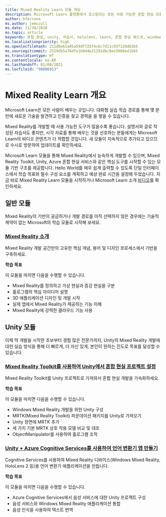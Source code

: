 ```yaml
---
title: Mixed Reality Learn 모듈 개요
description: Microsoft Learn 플랫폼에서 호스팅되는 모든 사용 가능한 혼합 현실 모듈을 최신 상태로 유지합니다.
author: hferrone
ms.author: jemccull
ms.date: 11/30/2020
ms.topic: article
keywords: 혼합 현실, unity, 자습서, hololens, learn, 혼합 현실 헤드셋, windows mixed reality 헤드셋, 가상 현실 헤드셋, 가상 현실이란, 증강 현실이란, MRTK, mixed reality toolkit, 언어 번역, Azure, Azure cognitive services, Microsoft Learn
ms.localizationpriority: high
ms.openlocfilehash: 211d8e61a45a59df725f4c6c7d11c93f129d63b5
ms.sourcegitcommit: 2329db5a76dfe1b844e21291dbc8ee3888ed1b81
ms.translationtype: HT
ms.contentlocale: ko-KR
ms.lasthandoff: 01/08/2021
ms.locfileid: "98006913"
---
```

# <a name="mixed-reality-learn-overview"></a>Mixed Reality Learn 개요

Microsoft Learn은 모든 사람이 배우는 곳입니다. 대화형 실습 학습 경로를 통해 몇 분 만에 새로운 기술을 발견하고 인증을 찾고 경력을 을 쌓을 수 있습니다. 

Mixed Reality를 개발할 때 사용 가능한 도구가 많을수록 좋습니다. 설명서와 글로 작성된 자습서도 좋지만, 시각 자료를 통해 배우는 것을 선호하는 분들에게는 Microsoft Learn의 비디오 콘텐츠가 더 적합할 것입니다. 새 모듈이 지속적으로 추가되고 있으므로 수시로 방문하여 업데이트를 확인하세요.

Microsoft Learn 모듈을 통해 Mixed Reality에서 능숙하게 개발할 수 있으며, Mixed Reality Toolkit, Unity, Azure 혼합 현실 서비스와 같은 핵심 도구를 시작할 수 있는 모듈 기반 구조를 제공합니다. Hello World를 매우 쉽게 출력할 수 있도록 단일 인터페이스에서 학습 목표와 필수 구성 요소를 계획하고 예상 완료 시간을 설정해 두었습니다. 지금 바로 Mixed Reality Learn 모듈을 시작하거나 Microsoft Learn 소개 [비디오](https://channel9.msdn.com/Blogs/One-Dev-Minute/What-is-Microsoft-Learn)를 확인하세요.

## <a name="general-modules"></a>일반 모듈

Mixed Reality의 기반이 궁금하거나 개발 경로를 아직 선택하지 않은 경우에는 기술적 제약이 없는 Microsoft의 학습 모듈로 시작해 보세요.

### <a name="introduction-to-mixed-reality"></a>[Mixed Reality 소개](https://docs.microsoft.com/learn/modules/intro-to-mixed-reality/)

Mixed Reality 개발 공간만의 고유한 핵심 개념, 용어 및 디자인 프로세스에서 기반을 구축하세요.

**학습 목표**

이 모듈을 마치면 다음을 수행할 수 있습니다.

* Mixed Reality를 정의하고 가상 현실과 증강 현실을 구분
* 홀로그램의 핵심 아이디어 설명
* 3D 애플리케이션 디자인 및 개발 시작
* 실제 앱에서 Mixed Reality가 제공하는 기능 이해
* Mixed Reality에 강력한 클라우드 기능 사용

## <a name="unity-modules"></a>Unity 모듈

이제 막 개발을 시작한 초보부터 경험 많은 전문가까지, Unity의 Mixed Reality 개발에 대한 실습 방식을 통해 더 빠르게, 더 자신 있게, 본인이 원하는 진도로 목표를 달성할 수 있습니다.

### <a name="set-up-a-mixed-reality-project-in-unity-with-the-mixed-reality-toolkit"></a>[Mixed Reality Toolkit를 사용하여 Unity에서 혼합 현실 프로젝트 설정](https://docs.microsoft.com/learn/modules/mixed-reality-toolkit-project-unity/)

Mixed Reality Toolkit를 Unity 프로젝트로 가져와서 혼합 현실 개발을 가속화하세요.

**학습 목표**

이 모듈을 마치면 다음을 수행할 수 있습니다.

* Windows Mixed Reality 개발을 위한 Unity 구성
* MRTK(Mixed Reality Toolkit) 파운데이션 패키지를 Unity로 가져오기
* Unity 장면에 MRTK 추가
* 세 가지 기본 MRTK 상호 작용 모델 비교 및 대조
* ObjectManipulator를 사용하여 홀로그램 조작

### <a name="create-a-language-translator-app-with-unity--azure-cognitive-services"></a>[Unity + Azure Cognitive Services를 사용하여 언어 변환기 앱 만들기](https://docs.microsoft.com/learn/modules/create-language-translator-mixed-reality-application-unity-azure-cognitive-services/)

Cognitive Services를 사용하여 Mixed Reality 디바이스(Windows Mixed Reality, HoloLens 2 등)용 언어 변환기 애플리케이션을 만듭니다.

**학습 목표**

이 모듈을 마치면 다음을 수행할 수 있습니다.

* Azure Cognitive Services에서 음성 서비스에 대한 Unity 프로젝트 구성
* 음성 서비스와 Windows Mixed Reality 애플리케이션 통합
* 음성 인식을 사용하여 텍스트 번역
